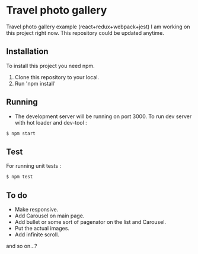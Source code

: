 # Travel photo gallery
Travel photo gallery example (react+redux+webpack+jest)
I am working on this project right now.
This repository could be updated anytime.

## Installation

To install this project you need npm.

1. Clone this repository to your local.
2. Run 'npm install'

## Running

- The development server will be running on port 3000. To run dev server with hot loader and dev-tool :

```bash
$ npm start
```

## Test

For running unit tests :
```bash
$ npm test
```

## To do

* Make responsive.
* Add Carousel on main page.
* Add bullet or some sort of pagenator on the list and Carousel.
* Put the actual images.
* Add infinite scroll.

and so on...?
